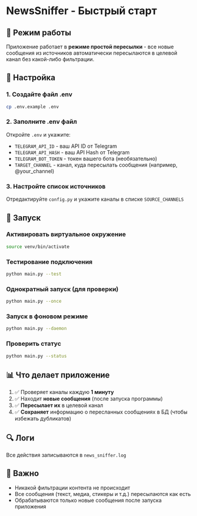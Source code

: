 # NewsSniffer - Быстрый старт

## 🎯 Режим работы
Приложение работает в **режиме простой пересылки** - все новые сообщения из источников автоматически пересылаются в целевой канал без какой-либо фильтрации.

## 📝 Настройка

### 1. Создайте файл .env
```bash
cp .env.example .env
```

### 2. Заполните .env файл
Откройте `.env` и укажите:
- `TELEGRAM_API_ID` - ваш API ID от Telegram
- `TELEGRAM_API_HASH` - ваш API Hash от Telegram  
- `TELEGRAM_BOT_TOKEN` - токен вашего бота (необязательно)
- `TARGET_CHANNEL` - канал, куда пересылать сообщения (например, @your_channel)

### 3. Настройте список источников
Отредактируйте `config.py` и укажите каналы в списке `SOURCE_CHANNELS`

## 🚀 Запуск

### Активировать виртуальное окружение
```bash
source venv/bin/activate
```

### Тестирование подключения
```bash
python main.py --test
```

### Однократный запуск (для проверки)
```bash
python main.py --once
```

### Запуск в фоновом режиме
```bash
python main.py --daemon
```

### Проверить статус
```bash
python main.py --status
```

## 📊 Что делает приложение

1. ✅ Проверяет каналы каждую **1 минуту**
2. ✅ Находит **новые сообщения** (после запуска программы)
3. ✅ **Пересылает их** в целевой канал
4. ✅ **Сохраняет** информацию о пересланных сообщениях в БД (чтобы избежать дубликатов)

## 🔍 Логи
Все действия записываются в `news_sniffer.log`

## 📌 Важно
- Никакой фильтрации контента не происходит
- Все сообщения (текст, медиа, стикеры и т.д.) пересылаются как есть
- Обрабатываются только новые сообщения после запуска приложения

